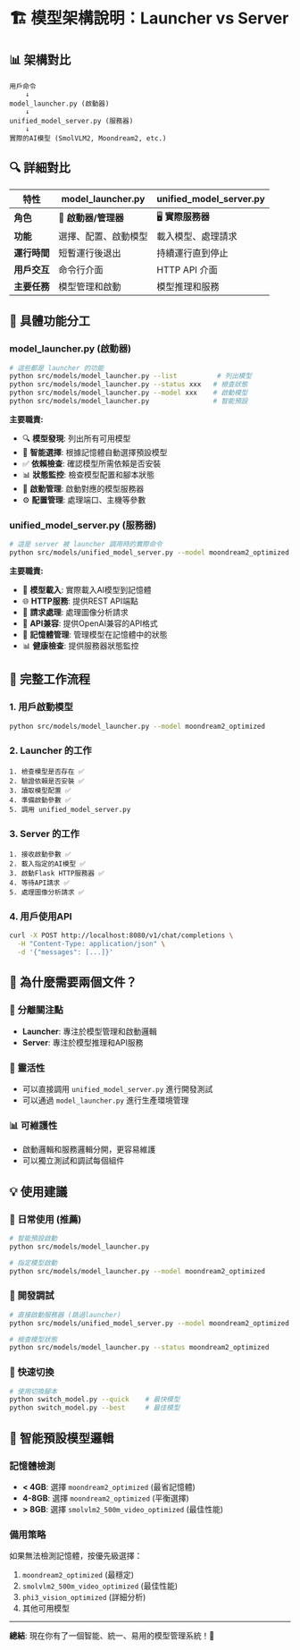 # 🏗️ 模型架構說明：Launcher vs Server

## 📊 架構對比

```
用戶命令
    ↓
model_launcher.py (啟動器)
    ↓
unified_model_server.py (服務器)
    ↓
實際的AI模型 (SmolVLM2, Moondream2, etc.)
```

## 🔍 詳細對比

| 特性 | model_launcher.py | unified_model_server.py |
|------|-------------------|-------------------------|
| **角色** | 🚀 **啟動器/管理器** | 🖥️ **實際服務器** |
| **功能** | 選擇、配置、啟動模型 | 載入模型、處理請求 |
| **運行時間** | 短暫運行後退出 | 持續運行直到停止 |
| **用戶交互** | 命令行介面 | HTTP API 介面 |
| **主要任務** | 模型管理和啟動 | 模型推理和服務 |

## 🎯 具體功能分工

### model_launcher.py (啟動器)
```bash
# 這些都是 launcher 的功能
python src/models/model_launcher.py --list          # 列出模型
python src/models/model_launcher.py --status xxx   # 檢查狀態  
python src/models/model_launcher.py --model xxx    # 啟動模型
python src/models/model_launcher.py                # 智能預設
```

**主要職責:**
- 🔍 **模型發現**: 列出所有可用模型
- 🧠 **智能選擇**: 根據記憶體自動選擇預設模型
- ✅ **依賴檢查**: 確認模型所需依賴是否安裝
- 📊 **狀態監控**: 檢查模型配置和腳本狀態
- 🚀 **啟動管理**: 啟動對應的模型服務器
- ⚙️ **配置管理**: 處理端口、主機等參數

### unified_model_server.py (服務器)
```bash
# 這是 server 被 launcher 調用時的實際命令
python src/models/unified_model_server.py --model moondream2_optimized --port 8080
```

**主要職責:**
- 🤖 **模型載入**: 實際載入AI模型到記憶體
- 🌐 **HTTP服務**: 提供REST API端點
- 🔄 **請求處理**: 處理圖像分析請求
- 📡 **API兼容**: 提供OpenAI兼容的API格式
- 💾 **記憶體管理**: 管理模型在記憶體中的狀態
- 📊 **健康檢查**: 提供服務器狀態監控

## 🔄 完整工作流程

### 1. 用戶啟動模型
```bash
python src/models/model_launcher.py --model moondream2_optimized
```

### 2. Launcher 的工作
```
1. 檢查模型是否存在 ✅
2. 驗證依賴是否安裝 ✅  
3. 讀取模型配置 ✅
4. 準備啟動參數 ✅
5. 調用 unified_model_server.py
```

### 3. Server 的工作
```
1. 接收啟動參數 ✅
2. 載入指定的AI模型 ✅
3. 啟動Flask HTTP服務器 ✅
4. 等待API請求 ✅
5. 處理圖像分析請求 ✅
```

### 4. 用戶使用API
```bash
curl -X POST http://localhost:8080/v1/chat/completions \
  -H "Content-Type: application/json" \
  -d '{"messages": [...]}'
```

## 🎯 為什麼需要兩個文件？

### 🚀 **分離關注點**
- **Launcher**: 專注於模型管理和啟動邏輯
- **Server**: 專注於模型推理和API服務

### 🔧 **靈活性**
- 可以直接調用 `unified_model_server.py` 進行開發測試
- 可以通過 `model_launcher.py` 進行生產環境管理

### 📊 **可維護性**
- 啟動邏輯和服務邏輯分開，更容易維護
- 可以獨立測試和調試每個組件

## 💡 使用建議

### 🎯 **日常使用** (推薦)
```bash
# 智能預設啟動
python src/models/model_launcher.py

# 指定模型啟動
python src/models/model_launcher.py --model moondream2_optimized
```

### 🔧 **開發調試**
```bash
# 直接啟動服務器 (跳過launcher)
python src/models/unified_model_server.py --model moondream2_optimized

# 檢查模型狀態
python src/models/model_launcher.py --status moondream2_optimized
```

### 🚀 **快速切換**
```bash
# 使用切換腳本
python switch_model.py --quick    # 最快模型
python switch_model.py --best     # 最佳模型
```

## 🎉 智能預設模型邏輯

### 記憶體檢測
- **< 4GB**: 選擇 `moondream2_optimized` (最省記憶體)
- **4-8GB**: 選擇 `moondream2_optimized` (平衡選擇)  
- **> 8GB**: 選擇 `smolvlm2_500m_video_optimized` (最佳性能)

### 備用策略
如果無法檢測記憶體，按優先級選擇：
1. `moondream2_optimized` (最穩定)
2. `smolvlm2_500m_video_optimized` (最佳性能)
3. `phi3_vision_optimized` (詳細分析)
4. 其他可用模型

---

**總結**: 現在你有了一個智能、統一、易用的模型管理系統！🚀